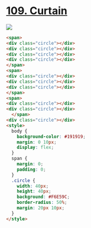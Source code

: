 # [109. Curtain](https://cssbattle.dev/play/109)

![](https://cssbattle.dev/targets/109.png)

```HTML
<span>
<div class="circle"></div>
<div class="circle"></div>
<div class="circle"></div>
<div class="circle"></div>
</span>
<span>
<div class="circle"></div>
<div class="circle"></div>
<div class="circle"></div>
</span>
<span>
<div class="circle"></div>
<div class="circle"></div>
  </span>
<div class="circle"></div>
<style>
  body {
    background-color: #191919;
    margin: 0 10px;
    display: flex;
  }
  span {
    margin: 0;
    padding: 0;
  }
  .circle {
    width: 40px;
    height: 40px;
    background: #F6E59C;
    border-radius: 50%;
    margin: 20px 10px;
  }
</style>

```
